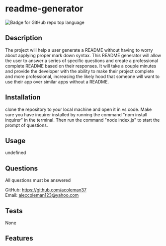 # readme-generator
  ![Badge for GitHub repo top language](https://img.shields.io/github/languages/top/acoleman37/readme-creator?style=flat&logo=appveyor)

  ## Description
  
  The project will help a user generate a README without having to worry about applying proper mark down syntax. This README generator will allow the user to answer a series of specific questions and create a professional complete README based on their responses. It will take a couple minutes and provide the developer with the ability to make their project complete and more professional, increasing the likely hood that someone will want to use their app over similar apps without a README.

  ## Installation

  clone the repository to your local machine and open it in vs code.  Make sure you have inquirer installed by running the command "npm install inquirer" in the terminal. Then run the command "node index.js" to start the prompt of questions.

  ## Usage

  undefined

  ## Questions

  All questions must be answered </br>
    
  GitHub: https://github.com/acoleman37 </br>
  Email: aleccoleman123@yahoo.com

  ## Tests

  None

  ## Features
